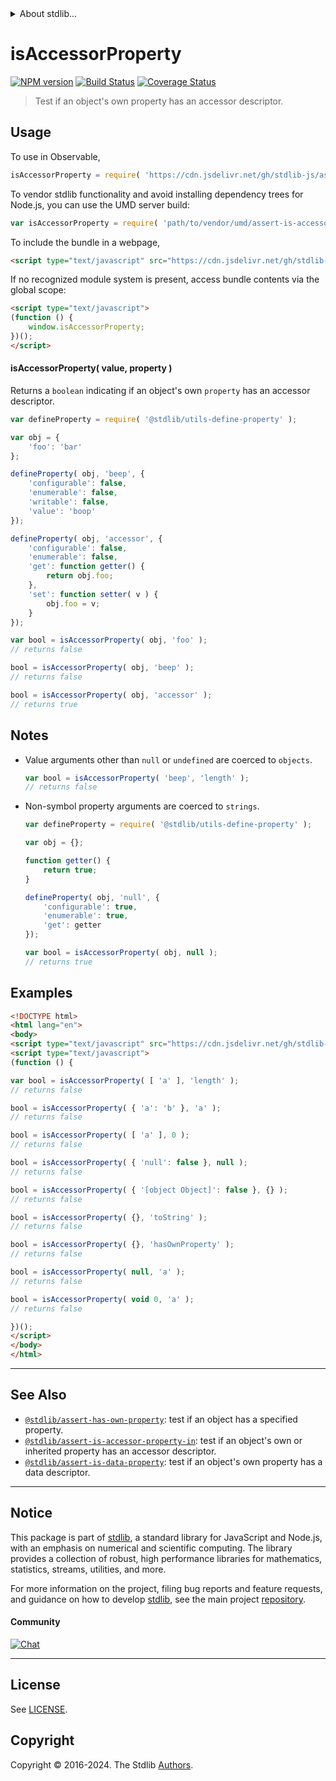 <!--

@license Apache-2.0

Copyright (c) 2018 The Stdlib Authors.

Licensed under the Apache License, Version 2.0 (the "License");
you may not use this file except in compliance with the License.
You may obtain a copy of the License at

   http://www.apache.org/licenses/LICENSE-2.0

Unless required by applicable law or agreed to in writing, software
distributed under the License is distributed on an "AS IS" BASIS,
WITHOUT WARRANTIES OR CONDITIONS OF ANY KIND, either express or implied.
See the License for the specific language governing permissions and
limitations under the License.

-->


<details>
  <summary>
    About stdlib...
  </summary>
  <p>We believe in a future in which the web is a preferred environment for numerical computation. To help realize this future, we've built stdlib. stdlib is a standard library, with an emphasis on numerical and scientific computation, written in JavaScript (and C) for execution in browsers and in Node.js.</p>
  <p>The library is fully decomposable, being architected in such a way that you can swap out and mix and match APIs and functionality to cater to your exact preferences and use cases.</p>
  <p>When you use stdlib, you can be absolutely certain that you are using the most thorough, rigorous, well-written, studied, documented, tested, measured, and high-quality code out there.</p>
  <p>To join us in bringing numerical computing to the web, get started by checking us out on <a href="https://github.com/stdlib-js/stdlib">GitHub</a>, and please consider <a href="https://opencollective.com/stdlib">financially supporting stdlib</a>. We greatly appreciate your continued support!</p>
</details>

# isAccessorProperty

[![NPM version][npm-image]][npm-url] [![Build Status][test-image]][test-url] [![Coverage Status][coverage-image]][coverage-url] <!-- [![dependencies][dependencies-image]][dependencies-url] -->

> Test if an object's own property has an accessor descriptor.



<section class="usage">

## Usage

To use in Observable,

```javascript
isAccessorProperty = require( 'https://cdn.jsdelivr.net/gh/stdlib-js/assert-is-accessor-property@umd/browser.js' )
```

To vendor stdlib functionality and avoid installing dependency trees for Node.js, you can use the UMD server build:

```javascript
var isAccessorProperty = require( 'path/to/vendor/umd/assert-is-accessor-property/index.js' )
```

To include the bundle in a webpage,

```html
<script type="text/javascript" src="https://cdn.jsdelivr.net/gh/stdlib-js/assert-is-accessor-property@umd/browser.js"></script>
```

If no recognized module system is present, access bundle contents via the global scope:

```html
<script type="text/javascript">
(function () {
    window.isAccessorProperty;
})();
</script>
```

#### isAccessorProperty( value, property )

Returns a `boolean` indicating if an object's own `property` has an accessor descriptor.

<!-- eslint-disable no-restricted-syntax -->

```javascript
var defineProperty = require( '@stdlib/utils-define-property' );

var obj = {
    'foo': 'bar'
};

defineProperty( obj, 'beep', {
    'configurable': false,
    'enumerable': false,
    'writable': false,
    'value': 'boop'
});

defineProperty( obj, 'accessor', {
    'configurable': false,
    'enumerable': false,
    'get': function getter() {
        return obj.foo;
    },
    'set': function setter( v ) {
        obj.foo = v;
    }
});

var bool = isAccessorProperty( obj, 'foo' );
// returns false

bool = isAccessorProperty( obj, 'beep' );
// returns false

bool = isAccessorProperty( obj, 'accessor' );
// returns true
```

</section>

<!-- /.usage -->

<section class="notes">

## Notes

-   Value arguments other than `null` or `undefined` are coerced to `objects`.

    ```javascript
    var bool = isAccessorProperty( 'beep', 'length' );
    // returns false
    ```

-   Non-symbol property arguments are coerced to `strings`.

    ```javascript
    var defineProperty = require( '@stdlib/utils-define-property' );

    var obj = {};

    function getter() {
        return true;
    }

    defineProperty( obj, 'null', {
        'configurable': true,
        'enumerable': true,
        'get': getter
    });

    var bool = isAccessorProperty( obj, null );
    // returns true
    ```

</section>

<!-- /.notes -->

<section class="examples">

## Examples

<!-- eslint-disable object-curly-newline -->

<!-- eslint no-undef: "error" -->

```html
<!DOCTYPE html>
<html lang="en">
<body>
<script type="text/javascript" src="https://cdn.jsdelivr.net/gh/stdlib-js/assert-is-accessor-property@umd/browser.js"></script>
<script type="text/javascript">
(function () {

var bool = isAccessorProperty( [ 'a' ], 'length' );
// returns false

bool = isAccessorProperty( { 'a': 'b' }, 'a' );
// returns false

bool = isAccessorProperty( [ 'a' ], 0 );
// returns false

bool = isAccessorProperty( { 'null': false }, null );
// returns false

bool = isAccessorProperty( { '[object Object]': false }, {} );
// returns false

bool = isAccessorProperty( {}, 'toString' );
// returns false

bool = isAccessorProperty( {}, 'hasOwnProperty' );
// returns false

bool = isAccessorProperty( null, 'a' );
// returns false

bool = isAccessorProperty( void 0, 'a' );
// returns false

})();
</script>
</body>
</html>
```

</section>

<!-- /.examples -->

<!-- Section for related `stdlib` packages. Do not manually edit this section, as it is automatically populated. -->

<section class="related">

* * *

## See Also

-   <span class="package-name">[`@stdlib/assert-has-own-property`][@stdlib/assert/has-own-property]</span><span class="delimiter">: </span><span class="description">test if an object has a specified property.</span>
-   <span class="package-name">[`@stdlib/assert-is-accessor-property-in`][@stdlib/assert/is-accessor-property-in]</span><span class="delimiter">: </span><span class="description">test if an object's own or inherited property has an accessor descriptor.</span>
-   <span class="package-name">[`@stdlib/assert-is-data-property`][@stdlib/assert/is-data-property]</span><span class="delimiter">: </span><span class="description">test if an object's own property has a data descriptor.</span>

</section>

<!-- /.related -->

<!-- Section for all links. Make sure to keep an empty line after the `section` element and another before the `/section` close. -->


<section class="main-repo" >

* * *

## Notice

This package is part of [stdlib][stdlib], a standard library for JavaScript and Node.js, with an emphasis on numerical and scientific computing. The library provides a collection of robust, high performance libraries for mathematics, statistics, streams, utilities, and more.

For more information on the project, filing bug reports and feature requests, and guidance on how to develop [stdlib][stdlib], see the main project [repository][stdlib].

#### Community

[![Chat][chat-image]][chat-url]

---

## License

See [LICENSE][stdlib-license].


## Copyright

Copyright &copy; 2016-2024. The Stdlib [Authors][stdlib-authors].

</section>

<!-- /.stdlib -->

<!-- Section for all links. Make sure to keep an empty line after the `section` element and another before the `/section` close. -->

<section class="links">

[npm-image]: http://img.shields.io/npm/v/@stdlib/assert-is-accessor-property.svg
[npm-url]: https://npmjs.org/package/@stdlib/assert-is-accessor-property

[test-image]: https://github.com/stdlib-js/assert-is-accessor-property/actions/workflows/test.yml/badge.svg?branch=v0.2.2
[test-url]: https://github.com/stdlib-js/assert-is-accessor-property/actions/workflows/test.yml?query=branch:v0.2.2

[coverage-image]: https://img.shields.io/codecov/c/github/stdlib-js/assert-is-accessor-property/main.svg
[coverage-url]: https://codecov.io/github/stdlib-js/assert-is-accessor-property?branch=main

<!--

[dependencies-image]: https://img.shields.io/david/stdlib-js/assert-is-accessor-property.svg
[dependencies-url]: https://david-dm.org/stdlib-js/assert-is-accessor-property/main

-->

[chat-image]: https://img.shields.io/gitter/room/stdlib-js/stdlib.svg
[chat-url]: https://app.gitter.im/#/room/#stdlib-js_stdlib:gitter.im

[stdlib]: https://github.com/stdlib-js/stdlib

[stdlib-authors]: https://github.com/stdlib-js/stdlib/graphs/contributors

[umd]: https://github.com/umdjs/umd
[es-module]: https://developer.mozilla.org/en-US/docs/Web/JavaScript/Guide/Modules

[deno-url]: https://github.com/stdlib-js/assert-is-accessor-property/tree/deno
[deno-readme]: https://github.com/stdlib-js/assert-is-accessor-property/blob/deno/README.md
[umd-url]: https://github.com/stdlib-js/assert-is-accessor-property/tree/umd
[umd-readme]: https://github.com/stdlib-js/assert-is-accessor-property/blob/umd/README.md
[esm-url]: https://github.com/stdlib-js/assert-is-accessor-property/tree/esm
[esm-readme]: https://github.com/stdlib-js/assert-is-accessor-property/blob/esm/README.md
[branches-url]: https://github.com/stdlib-js/assert-is-accessor-property/blob/main/branches.md

[stdlib-license]: https://raw.githubusercontent.com/stdlib-js/assert-is-accessor-property/main/LICENSE

<!-- <related-links> -->

[@stdlib/assert/has-own-property]: https://github.com/stdlib-js/assert-has-own-property/tree/umd

[@stdlib/assert/is-accessor-property-in]: https://github.com/stdlib-js/assert-is-accessor-property-in/tree/umd

[@stdlib/assert/is-data-property]: https://github.com/stdlib-js/assert-is-data-property/tree/umd

<!-- </related-links> -->

</section>

<!-- /.links -->
